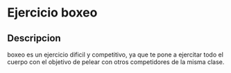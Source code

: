 # Ejercicio boxeo

## Descripcion
boxeo es un ejercicio dificil y competitivo, ya que te pone a ejercitar todo el cuerpo con el objetivo de pelear con otros competidores de la misma clase.
